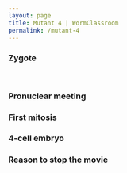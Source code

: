 ```yaml
---
layout: page
title: Mutant 4 | WormClassroom
permalink: /mutant-4
---
```

### Zygote

 

### Pronuclear meeting

### First mitosis

### 4-cell embryo

### Reason to stop the movie
